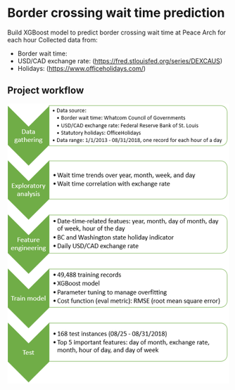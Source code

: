 # Border crossing wait time prediction

Build XGBoost model to predict border crossing wait time at Peace Arch for each hour
Collected data from:
- Border wait time:
- USD/CAD exchange rate: (https://fred.stlouisfed.org/series/DEXCAUS)
- Holidays: (https://www.officeholidays.com/)

## Project workflow
![image](./figures/border_wait_time_flowchart.png)